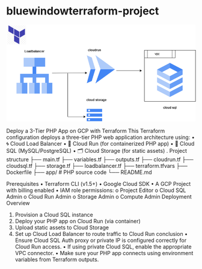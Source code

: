 # bluewindowterraform-project

![Architecture Diagram](architecture.png)


Deploy a 3-Tier PHP App on GCP with Terraform
This Terraform configuration deploys a three-tier PHP web application architecture using:
•	🌀 Cloud Load Balancer
•	🐳 Cloud Run (for containerized PHP app)
•	💾 Cloud SQL (MySQL/PostgreSQL)
•	🗂️ Cloud Storage (for static assets)
.
Project structure
├── main.tf
├── variables.tf
├── outputs.tf
├── cloudrun.tf
├── cloudsql.tf
├── storage.tf
├── loadbalancer.tf
├── terraform.tfvars
├── Dockerfile
├── app/              # PHP source code
└── README.md

Prerequisites
•	Terraform CLI (v1.5+)
•	Google Cloud SDK
•	A GCP Project with billing enabled
•	IAM role permissions:
o	Project Editor
o	Cloud SQL Admin
o	Cloud Run Admin
o	Storage Admin
o	Compute Admin
Deployment Overview
1.	Provision a Cloud SQL instance
2.	Deploy your PHP app on Cloud Run (via container)
3.	Upload static assets to Cloud Storage
4.	Set up Cloud Load Balancer to route traffic to Cloud Run
conclusion
•	Ensure Cloud SQL Auth proxy or private IP is configured correctly for Cloud Run access.
•	If using private Cloud SQL, enable the appropriate VPC connector.
•	Make sure your PHP app connects using environment variables from Terraform outputs.


